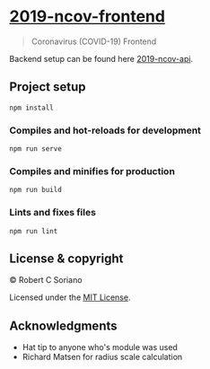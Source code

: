 # [2019-ncov-frontend](https://github.com/sorxrob/2019-ncov-frontend)

> Coronavirus (COVID-19) Frontend

Backend setup can be found here [2019-ncov-api](https://github.com/sorxrob/2019-ncov-api).

## Project setup

```
npm install
```

### Compiles and hot-reloads for development

```
npm run serve
```

### Compiles and minifies for production

```
npm run build
```

### Lints and fixes files

```
npm run lint
```

## License & copyright

© Robert C Soriano

Licensed under the [MIT License](LICENSE).


## Acknowledgments

- Hat tip to anyone who's module was used
- Richard Matsen for radius scale calculation
